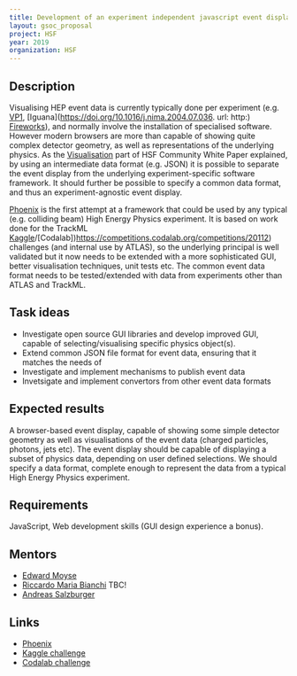 ```yaml
---
title: Development of an experiment independent javascript event display framework and data format
layout: gsoc_proposal
project: HSF
year: 2019
organization: HSF
---
```


## Description

Visualising HEP event data is currently typically done per experiment (e.g. [VP1](http://atlas-vp1.web.cern.ch/atlas-vp1/home/), [Iguana](https://doi.org/10.1016/j.nima.2004.07.036. url: http:) [Fireworks](https://iopscience.iop.org/article/10.1088/1742-6596/219/3/032014/pdf)), and normally involve the installation of specialised software. However modern browsers are more than capable of showing quite complex detector geometry, as well as representations of the underlying physics. As the [Visualisation](https://arxiv.org/abs/1811.10309) part of HSF Community White Paper explained, by using an intermediate data format (e.g. JSON) it is possible to separate the event display from the underlying experiment-specific software framework. It should further be possible to specify a common data format, and thus an experiment-agnostic event display.

[Phoenix](https://github.com/HSF/phoenix) is the first attempt at a framework that could be used by any typical (e.g. colliding beam) High Energy Physics experiment. It is based on work done for the TrackML [Kaggle](https://www.kaggle.com/c/trackml-particle-identification)/[Codalab])https://competitions.codalab.org/competitions/20112) challenges (and internal use by ATLAS), so the underlying principal is well validated but it now needs to be extended with a more sophisticated GUI, better visualisation techniques, unit tests etc. The common event data format needs to be tested/extended with data from experiments other than ATLAS and TrackML.

## Task ideas
 * Investigate open source GUI libraries and develop improved GUI, capable of selecting/visualising specific physics object(s).
 * Extend common JSON file format for event data, ensuring that it matches the needs of 
 * Investigate and implement mechanisms to publish event data
 * Invetsigate and implement convertors from other event data formats

## Expected results
A browser-based event display, capable of showing some simple detector geometry as well as visualisations of the event data (charged particles, photons, jets etc). The event display should be capable of displaying a subset of physics data, depending on user defined selections. We should specify a data format, complete enough to represent the data from a typical High Energy Physics experiment.

## Requirements
JavaScript, Web development skills (GUI design experience a bonus).

## Mentors
  * [Edward Moyse](mailto:edward.moyse@cern.ch)
  * [Riccardo Maria Bianchi](mailto:riccardo.maria.bianchi@cern.ch) TBC!
  * [Andreas Salzburger](mailto:andreas.salzburger@cern.ch)

## Links
  * [Phoenix](https://github.com/HSF/phoenix)
  * [Kaggle challenge](https://www.kaggle.com/c/trackml-particle-identification)
  * [Codalab challenge](https://competitions.codalab.org/competitions/20112)

